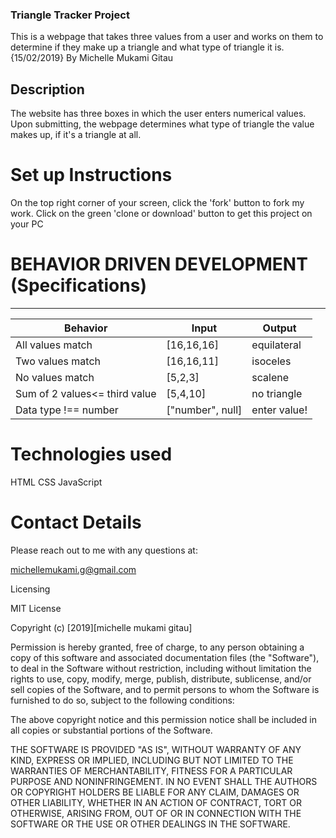 ### Triangle Tracker Project

This is a webpage that takes three values from a user and works on them to determine if they make up a triangle and what type of triangle it is. {15/02/2019}
By Michelle Mukami Gitau

## Description

The website has three boxes in which the user enters numerical values. Upon submitting, the webpage determines what type of triangle the value makes up, if it's a triangle at all.

# Set up Instructions

On the top right corner of your screen, click the 'fork' button to fork my work.
Click on the green 'clone or download' button to get this project on your PC

# BEHAVIOR DRIVEN DEVELOPMENT (Specifications)

* * *

| Behavior                         | Input            | Output       |
| -------------------------------- | ---------------- | ------------ |
| All values match                 | [16,16,16]       | equilateral  |
| Two values match                 | [16,16,11]       | isoceles     |
| No values match                  | [5,2,3]          | scalene      |
| Sum of 2 values&lt;= third value | [5,4,10]         | no triangle  |
| Data type !== number             | ["number", null] | enter value! |

# Technologies used

  HTML
  CSS
  JavaScript

# Contact Details

Please reach out to me with any questions at:

michellemukami.g@gmail.com

Licensing

MIT License

Copyright (c) [2019][michelle mukami gitau]

Permission is hereby granted, free of charge, to any person obtaining a copy of this software and associated documentation files (the "Software"), to deal in the Software without restriction, including without limitation the rights to use, copy, modify, merge, publish, distribute, sublicense, and/or sell copies of the Software, and to permit persons to whom the Software is furnished to do so, subject to the following conditions:

The above copyright notice and this permission notice shall be included in all copies or substantial portions of the Software.

THE SOFTWARE IS PROVIDED "AS IS", WITHOUT WARRANTY OF ANY KIND, EXPRESS OR IMPLIED, INCLUDING BUT NOT LIMITED TO THE WARRANTIES OF MERCHANTABILITY, FITNESS FOR A PARTICULAR PURPOSE AND NONINFRINGEMENT. IN NO EVENT SHALL THE AUTHORS OR COPYRIGHT HOLDERS BE LIABLE FOR ANY CLAIM, DAMAGES OR OTHER LIABILITY, WHETHER IN AN ACTION OF CONTRACT, TORT OR OTHERWISE, ARISING FROM, OUT OF OR IN CONNECTION WITH THE SOFTWARE OR THE USE OR OTHER DEALINGS IN THE SOFTWARE.
